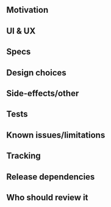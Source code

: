 Motivation
------------


UI & UX
------------


Specs
------------


Design choices
------------


Side-effects/other
------------


Tests
------------


Known issues/limitations
------------


Tracking
------------


Release dependencies
------------


Who should review it
------------
